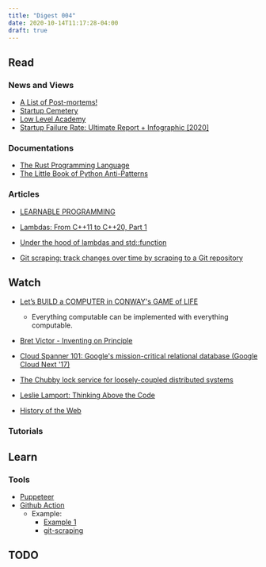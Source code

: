 ```yaml
---
title: "Digest 004"
date: 2020-10-14T11:17:28-04:00
draft: true
---
```


## Read

### News and Views

- [A List of Post-mortems!](https://github.com/danluu/post-mortems?utm_source=hackernewsletter&utm_medium=email&utm_term=fav)
- [Startup Cemetery](https://www.failory.com/cemetery)
- [Low Level Academy](https://lowlvl.org/)
- [Startup Failure Rate: Ultimate Report + Infographic [2020]](https://www.failory.com/blog/startup-failure-rate)

### Documentations

- [The Rust Programming Language](https://doc.rust-lang.org/book/)
- [The Little Book of Python Anti-Patterns](http://docs.quantifiedcode.com/python-anti-patterns/index.html)

### Articles

- [LEARNABLE PROGRAMMING](http://worrydream.com/#!/LearnableProgramming)
- [Lambdas: From C++11 to C++20, Part 1](https://www.bfilipek.com/2019/02/lambdas-story-part1.html)
- [Under the hood of lambdas and std::function](https://shaharmike.com/cpp/lambdas-and-functions/)

- [Git scraping: track changes over time by scraping to a Git repository](https://news.ycombinator.com/item?id=24732943)

## Watch

- [Let’s BUILD a COMPUTER in CONWAY's GAME of LIFE](https://www.youtube.com/watch?v=Kk2MH9O4pXY)
  - Everything computable can be implemented with everything computable.
- [Bret Victor - Inventing on Principle](https://vimeo.com/36579366)
- [Cloud Spanner 101: Google's mission-critical relational database (Google Cloud Next '17)](https://www.youtube.com/watch?v=IfsTINNCooY)
- [The Chubby lock service for loosely-coupled distributed systems](https://www.youtube.com/watch?v=PqItueBaiRg)
- [Leslie Lamport: Thinking Above the Code](https://www.youtube.com/watch?v=-4Yp3j_jk8Q)

- [History of the Web](https://www.youtube.com/watch?v=KRE9S7B-DV8)

### Tutorials

## Learn

### Tools

- [Puppeteer](https://developers.google.com/web/tools/puppeteer)
- [Github Action](https://github.com/features/actions)
  - Example:
    - [Example 1](https://github.com/simonw/ca-fires-history/blob/main/.github/workflows/scrape.yml)
    - [git-scraping](https://github.com/topics/git-scraping)


## TODO
